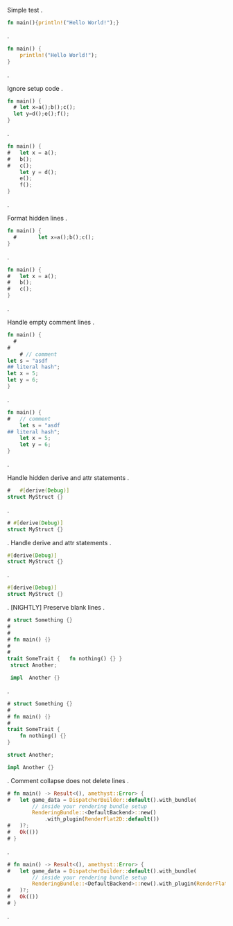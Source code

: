 Simple test
.
~~~rust
fn main(){println!("Hello World!");}
~~~
.
```rust
fn main() {
    println!("Hello World!");
}
```
.


Ignore setup code
.
~~~rust
fn main() {
  # let x=a();b();c();
  let y=d();e();f();
}
~~~
.
```rust
fn main() {
#   let x = a();
#   b();
#   c();
    let y = d();
    e();
    f();
}
```
.

Format hidden lines
.
~~~rust
fn main() {
  #       let x=a();b();c();
}
~~~
.
```rust
fn main() {
#   let x = a();
#   b();
#   c();
}
```
.

Handle empty comment lines
.
~~~rust
fn main() {
  #
#
    # // comment
let s = "asdf
## literal hash";
let x = 5;
let y = 6;
}
~~~
.
```rust
fn main() {
#   // comment
    let s = "asdf
## literal hash";
    let x = 5;
    let y = 6;
}
```
.

Handle hidden derive and attr statements
.
~~~rust
#   #[derive(Debug)]
struct MyStruct {}
~~~
.
```rust
# #[derive(Debug)]
struct MyStruct {}
```
.
Handle derive and attr statements
.
~~~rust
#[derive(Debug)]
struct MyStruct {}
~~~
.
```rust
#[derive(Debug)]
struct MyStruct {}
```
.
[NIGHTLY] Preserve blank lines
.
~~~rust
# struct Something {}
#
#
# fn main() {}
#
#
trait SomeTrait {   fn nothing() {} }
 struct Another;

 impl  Another {}
~~~
.
```rust
# struct Something {}
# 
# fn main() {}
# 
trait SomeTrait {
    fn nothing() {}
}

struct Another;

impl Another {}
```
.
Comment collapse does not delete lines
.
~~~rust
# fn main() -> Result<(), amethyst::Error> {
#   let game_data = DispatcherBuilder::default().with_bundle(
        // inside your rendering bundle setup
        RenderingBundle::<DefaultBackend>::new()
            .with_plugin(RenderFlat2D::default())
#   )?;
#   Ok(())
# }
~~~
.
```rust
# fn main() -> Result<(), amethyst::Error> {
#   let game_data = DispatcherBuilder::default().with_bundle(
        // inside your rendering bundle setup
        RenderingBundle::<DefaultBackend>::new().with_plugin(RenderFlat2D::default()),
#   )?;
#   Ok(())
# }
```
.